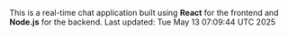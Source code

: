 This is a real-time chat application built using **React** for the frontend and **Node.js** for the backend.
Last updated: Tue May 13 07:09:44 UTC 2025
